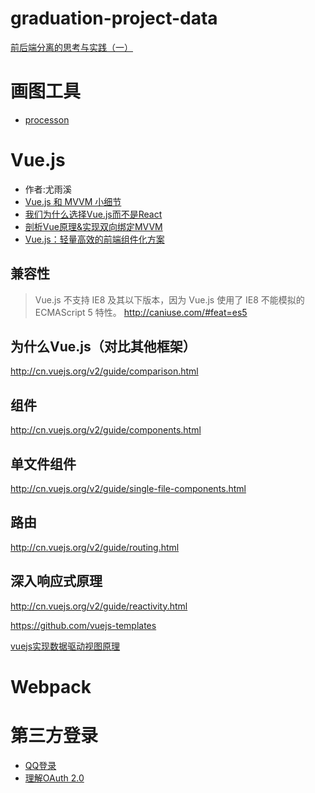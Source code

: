 # graduation-project-data

[前后端分离的思考与实践（一）](http://blog.jobbole.com/65513/)

# 画图工具
- [processon](https://www.processon.com/)

# Vue.js
- 作者:尤雨溪
- [Vue.js 和 MVVM 小细节](http://www.cnblogs.com/onepixel/p/6034307.html)
- [我们为什么选择Vue.js而不是React](http://www.infoq.com/cn/news/2016/12/why-Vue-js-no-react)
- [剖析Vue原理&实现双向绑定MVVM](https://segmentfault.com/a/1190000006599500)
- [Vue.js：轻量高效的前端组件化方案](http://www.csdn.net/article/1970-01-01/2825439)

## 兼容性
>Vue.js 不支持 IE8 及其以下版本，因为 Vue.js 使用了 IE8 不能模拟的 ECMAScript 5 特性。
http://caniuse.com/#feat=es5

## 为什么Vue.js（对比其他框架）
http://cn.vuejs.org/v2/guide/comparison.html

## 组件

http://cn.vuejs.org/v2/guide/components.html

## 单文件组件

http://cn.vuejs.org/v2/guide/single-file-components.html

## 路由

http://cn.vuejs.org/v2/guide/routing.html

## 深入响应式原理

http://cn.vuejs.org/v2/guide/reactivity.html

https://github.com/vuejs-templates

[vuejs实现数据驱动视图原理](http://www.cnblogs.com/caizhenbo/p/6418284.html)

# Webpack

# 第三方登录
- [QQ登录](http://wiki.connect.qq.com/oauth2-0%E7%AE%80%E4%BB%8B)
- [理解OAuth 2.0](http://www.ruanyifeng.com/blog/2014/05/oauth_2_0.html)
